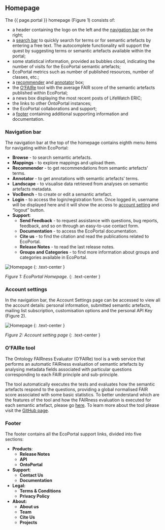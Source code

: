 ## Homepage

The {{ page.portal }} homepage (Figure 1) consists of:
- a header containing the logo on the left and the [navigation bar](#navigation-bar) on the right;
- a [search bar](/documentation/user_guide/platform_overview/tools/EcoPortal#search) to quickly search for terms or for semantic artefacts by entering a free text. The autocomplete functionality will support the quest by suggesting terms or semantic artefacts available within the portal;
- some statistical information, provided as bubbles cloud, indicating the number of visits for the EcoPortal semantic artefacts;
- EcoPortal metrics such as number of published resources, number of classes, etc.;
- a [recommender]() and [annotator]() box;
- the [O’FAIRe]() tool with the average FAIR score of the semantic artefacts published within EcoPortal;
- a news box displaying the most recent posts of LifeWatch ERIC;
- the links to other OntoPortal instances;
- the EcoPortal collaborations and support;
- a [footer]() containing additional supporting information and documentation.



### Navigation bar

The navigation bar at the top of the homepage contains eighth menu items for navigating within EcoPortal:

- __Browse__ - to search semantic artefacts.
- __Mappings__ - to explore mappings and upload them.
- __Recommender__ - to get recommendations from semantic artefacts’ terms.
- __Annotator__ - to get annotations with semantic artefacts’ terms.
- __Landscape__ - to visualise data retrieved from analyses on semantic artefacts metadata.
- __VocBench__ - to create or edit a semantic artefact.
- __Login__ - to access the login/registration form. Once logged in, username will be displayed here and it will show the access to [account setting]() and “logout” button.
- __Support__:
  - __Send Feedback__ - to request assistance with questions, bug reports, feedback, and so on through an easy-to-use contact form.
  - __Documentation__ - to access the EcoPortal documentation.
  - __Cite us__ - to find the citation and read the publications related to EcoPortal.
  - __Release Notes__ - to read the last release notes.
  - __Groups and Categories__ - to find more information about groups and categories available in EcoPortal.

![Homepage]({{site.figures_link}}/{{page.portal}}/Figure1.png)
{: .text-center }

_Figure 1: EcoPortal Homepage._
{: .text-center }
### Account settings

In the navigation bar, the Account Settings page can be accessed to view all the account details: personal information, submitted semantic artefacts, mailing list subscription, customisation options and the personal API Key (Figure 2).

![Homepage]({{site.figures_link}}/{{page.portal}}/Figure2.png)
{: .text-center }

_Figure 2: Account setting page_
{: .text-center }

### O’FAIRe tool
The Ontology FAIRness Evaluator (O’FAIRe) tool is a web service that performs an automatic FAIRness evaluation of semantic artefacts by analysing metadata fields associated with particular questions corresponding to each FAIR principle and sub-principle.

The tool automatically executes the tests and evaluates how the semantic artefacts respond to the questions, providing a global normalised FAIR score associated with some basic statistics. To better understand which are the features of the tool and how the FAIRness evaluation is executed for each semantic artefact, please go [here](#fair-score). To learn more about the tool please visit the [GitHub page](https://github.com/agroportal/fairness).

### Footer

The footer contains all the EcoPortal support links, divided into five sections:

- __Products__:
  - __Release Notes__
  - __API__
  - __OntoPortal__
- __Support__:
  - __Contact Us__
  - __Documentation__
- __Legal:__
  - __Terms & Conditions__ 
  - __Privacy Policy__ 
- __About:__
  - __About us__ 
  - __Team__ 
  - __Cite Us__ 
  - __Projects__


